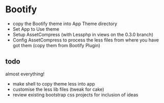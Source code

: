 # Bootify

* copy the Bootify theme into App Theme directory
* Set App to Use theme
* Setup AssetCompress (with Lessphp in views on the 0.3.0 branch)
* Config AssetCompress to process the less files from where you have got them (copy them from Bootify Plugin)

## todo 

almost everything!

* make shell to copy theme less into app
* customise the less lib files (tweak for cake)
* review existing bootstrap css projects for inclusion of ideas
